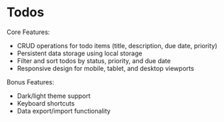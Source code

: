 # Todos

Core Features:
- CRUD operations for todo items (title, description, due date, priority)
- Persistent data storage using local storage
- Filter and sort todos by status, priority, and due date
- Responsive design for mobile, tablet, and desktop viewports

Bonus Features:
- Dark/light theme support
- Keyboard shortcuts
- Data export/import functionality